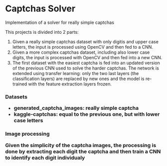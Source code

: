 <h1> Captchas Solver </h1>

Implementation of a solver for really simple captchas


This projects is divided into 2 parts:
1. Given a really simple captchas dataset with only digitis and upper case letters, the input is processed using OpenCV and then fed to a CNN.
2. Given a more complex captchas dataset, including also lower case digits, the input is processed with OpenCV and then fed into a new CNN.
3. The first dataset with the easiest captcha is fed into an updated version of the previous CNN used to solve the harder captchas. The network is extended using transfer learning: only the two last layers (the classification layers) are replaced by new ones and the model is re-trained with the feature extraction layers frozen.

<h3> Datasets

- generated_captcha_images: really simple captcha
- kaggle-captchas: equal to the previous one, but with lower case letters

<h3> Image processing

Given the simplicity of the captcha images, the processing is done by extracting each digit the captcha and then train a CNN to identify each digit individualy
